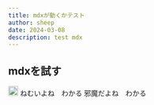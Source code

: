 ```yaml
---
title: mdxが動くかテスト
author: sheep
date: 2024-03-08
description: test mdx
---
```

<a id='mdxを試す'></a>

## mdxを試す

<img src='/images/xlogo.png' alt='icon' width='20' height='20'/>
<Tweet id="1638589333744779264" />
ねむいよね　わかる
<Tweet id="1765323837632311678" />
邪魔だよね　わかる
<Script src="https://platform.twitter.com/widgets.js" strategy="lazyOnload" />
[topへ](#mdxを試す)
